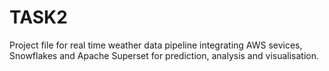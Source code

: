 # TASK2
Project file for real time weather data pipeline integrating AWS sevices, Snowflakes and Apache Superset for prediction, analysis and visualisation.
